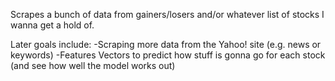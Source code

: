Scrapes a bunch of data from gainers/losers and/or whatever list of stocks I wanna get a hold of.

Later goals include:
-Scraping more data from the Yahoo! site (e.g. news or keywords)
-Features Vectors to predict how stuff is gonna go for each stock (and see how well
the model works out)
